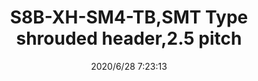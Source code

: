 ﻿---
layout: post 
title: S8B-XH-SM4-TB,SMT Type shrouded header,2.5 pitch
tags: XH
categories: housing-terminal
overview: SMT Type shrouded header,2.5 pitch
series: 
part_number: S8B-XH-SM4-TB
thumb_img: static/202006/369-thumb-20200628152530.jpg
image: static/202006/369-20200628152530.jpg
date: 2020/6/28 7:23:13
---



